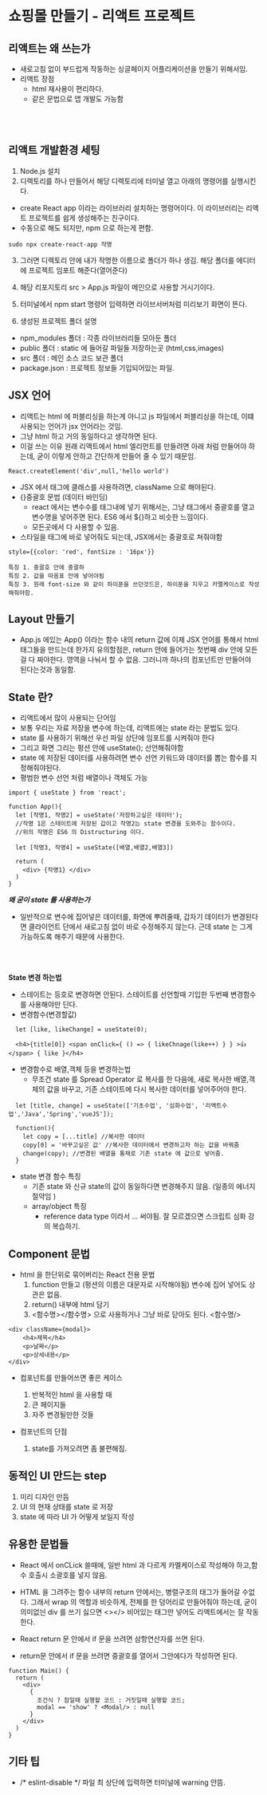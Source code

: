 # 쇼핑몰 만들기 - 리액트 프로젝트

## 리액트는 왜 쓰는가

- 새로고침 없이 부드럽게 작동하는 싱글페이지 어플리케이션을 만들기 위해서임.
- 리액트 장점
    - html 재사용이 편리하다.
    - 같은 문법으로 앱 개발도 가능함

<br><br>

## 리액트 개발환경 세팅

1. Node.js 설치
2. 디렉토리를 하나 만들어서 해당 디렉토리에 터미널 열고 아래의 명령어를 실행시킨다.

- create React app 이라는 라이브러리 설치하는 명령어이다. 이 라이브러리는 리액트 프로젝트를 쉽게 생성해주는 친구이다.
- 수동으로 해도 되지만, npm 으로 하는게 편함.

```
sudo npx create-react-app 작명
```

3. 그러면 디렉토리 안에 내가 작명한 이름으로 폴더가 하나 생김. 해당 폴더를 에디터에 프로젝트 임포트 해준다(열어준다)

4. 해당 리포지토리 src > App.js 파일이 메인으로 사용할 거시기이다.

5. 터미널에서 npm start 명령어 입력하면 라이브서버처럼 미리보기 화면이 뜬다.

6. 생성된 프로젝트 폴더 설명

- npm_modules 폴더 : 각종 라이브러리들 모아둔 폴더
- public 폴더 : static 에 들어갈 파일들 저장하는곳 (html,css,images)
- src 폴더 : 메인 소스 코드 보관 폴더
- package.json : 프로젝트 정보들 기입되어있는 파일.

## JSX 언어

- 리액트는 html 에 퍼블리싱을 하는게 아니고 js 파일에서 퍼블리싱을 하는데, 이떄 사용되는 언어가 jsx 언어라는 것임.
- 그냥 html 하고 거의 동일하다고 생각하면 된다.
- 이걸 쓰는 이유 원래 리액트에서 html 엘리먼트를 만들려면 아래 처럼 만들어야 하는데, 굳이 이렇게 안하고 간단하게 만들어 줄 수
  있기 때문임.

```
React.createElement('div',null,'hello world') 
```

- JSX 에서 태그에 클래스를 사용하려면, className 으로 해야된다.
- {}중괄호 문법 (데이터 바인딩)
    - react 에서는 변수수를 태그내에 넣기 위해서는, 그냥 태그에서 중괄호를 열고 변수명을 넣어주면 된다. ES6 에서 ${}하고 비슷한 느낌이다.
    - 모든곳에서 다 사용할 수 있음.
- 스타일을 태그에 바로 넣어줘도 되는데, JSX에서는 중괄호로 쳐줘야함

```
style={{color: 'red', fontSize : '16px'}}

특징 1. 중괄호 안에 중괄하
특징 2. 값을 따옴표 안에 넣어야됨
특징 3. 원래 font-size 와 같이 하이푼을 쓰던것드은, 하이푼을 지우고 카멜케이스로 작성해줘야함. 
```

## Layout 만들기

- App.js 에있는 App() 이라는 함수 내의 return 값에 이제 JSX 언어를 통해서 html 태그들을 만드는데
  한가지 유의할점은, return 안에 들어가는 첫번째 div 안에 모든걸 다 짜야한다. 영역을 나눠서 할 수 없음. 그러니까
  하나의 컴포넌트만 만들어야 된다는것과 동일함.

## State 란?

- 리액트에서 많이 사용되는 단어임
- 보통 우리는 자료 저장을 변수에 하는데, 리액트에는 state 라는 문법도 있다.
- state 를 사용하기 위해선 우선 파일 상단에 임포트를 시켜줘야 한다
- 그리고 화면 그리는 펑션 안에 useState(); 선언해줘야함 
- state 에 저장된 데이터를 사용하려면 변수 선언 키워드와 데이터를 뽑는 함수를 지정해줘야된다.
- 평범한 변수 선언 처럼 배열이나 객체도 가능 

```
import { useState } from 'react';

function App(){
  let [작명1, 작명2] = useState('저장하고싶은 데이터');
  //작명 1은 스테이트에 저장된 갑이고 작명2는 state 변경을 도와주는 함수이다. 
  //위의 작명은 ES6 의 Distructuring 이다. 

  let [작명3, 작명4] = useState([배열,배열2,배열3])
  
  return ( 
    <div> {작명1} </div>
  )    
}
```

**_왜 굳이 state 를 사용하는가_**
- 일반적으로 변수에 집어넣은 데이터를, 화면에 뿌려줄때, 갑자기 데이터가 변경된다면 클라이언트 단에서 새로고침 없이 바로 수정해주지 않는다.
근데 state 는 그게 가능하도록 해주기 때문에 사용한다.

<br><br>

**State 변경 하는법**
- 스테이트는 등호로 변경하면 안된다. 스테이트를 선언할때 기입한 두번째 변경함수를 사용해야만 딘다. 
- 변경함수(변경할값)
```
  let [like, likeChange] = useState(0);
  
  <h4>{title[0]} <span onClick={ () => { likeChnage(like++) } } >👍</span> { like }</h4>
```
- 변경함수로 배열,객체 등을 변경하는법
  - 무조건 state 를 Spread Operator 로 복사를 한 다음에, 새로 복사한 배열,객체의 값을 바꾸고, 기존 스테이트에
  다시 복사한 데이터를 넣어주어야 한다.

```
  let [title, change] = useState(['기초수업', '심화수업', '리액트수업','Java','Spring','vueJS']);

  function(){
    let copy = [...title] //복사한 데이터
    copy[0] = '바꾸고싶은 값' //복사한 데이터에서 변경하고자 하는 값을 바꿔줌 
    change(copy); //변경된 배열을 통채로 기존 state 에 값으로 넣어줌. 
  }
```
- state 변경 함수 특징
  - 기존 state 와 신규 state의 값이 동일하다면 변경해주지 않음. (일종의 에너지 절약임 )
  - array/object 특징 
    - reference data type 이라서 ... 써야됨. 잘 모르겠으면 스크립트 심화 강의 복습하기. 


## Component 문법
- html 을 한단위로 묶어버리는 React 전용 문법
  1. function 만들고 (펑션의 이름은 대문자로 시작해야됨) 변수에 집어 넣어도 상관은 없음. 
  2. return() 내부에 html 담기 
  3. <함수명></함수명> 으로 사용하거나 그냥 바로 닫아도 된다. <함수명/> 

```
<div className={modal}>
    <h4>제목</h4>
    <p>날짜</p>
    <p>상세내용</p>
</div>
```
- 컴포넌트를 만들어쓰면 좋은 케이스
  1. 반복적인 html 을 사용할 때 
  2. 큰 페이지들
  3. 자주 변경될만한 것들 

- 컴포넌트의 단점 
  1. state를 가져오려면 좀 불편해짐. 




## 동적인 UI 만드는 step
  1. 미리 디자인 만듬
  2. UI 의 현재 상태를 state 로 저장
  3. state 에 따라 UI 가 어떻게 보일지 작성 


## 유용한 문법들 
- React 에서 onCLick 쓸때에, 일반 html 과 다르게 카멜케이스로 작성해야 하고,함수 호출시 소괄호를 넣지 않음. 

- HTML 을 그려주는 함수 내부의 return 안에서는, 병렬구조의 태그가 들어갈 수없다. 그래서 wrap 의 역할과 비슷하게, 전체를
한 덩어리로 만들어줘야 하는데, 굳이 의미없늰 div 를 쓰기 싫으면 <></> 비어있는 태그만 넣어도 리액트에서는 잘 작동한다. 

- React return 문 안에서 if 문을 쓰려면 삼항연산자를 쓰면 된다. 
- return문 안에서 if 문을 쓰려면 중괄호를 열어서 그안에다가 작성하면 된다. 
```
function Main() {
  return (
    <div>
      {
        조건식 ? 참일때 실행할 코드 : 거짓일때 실행할 코드; 
        modal == 'show' ? <Modal/> : null
      }
    </div>
  )
}
```


## 기타 팁
- /* eslint-disable */ 파일 최 상단에 입력하면 터미널에 warning 안뜸. 






















